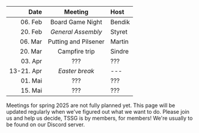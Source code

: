 <!--
|       Date |                       Meeting                       | Host             |
| ---------: | :-------------------------------------------------: | :--------------- |
|    25. Jan |                Boardgames and Bridge                | Bendik           |
|    01. Feb |                 *General Assembly*                  | Samund           |
|    08. Feb |              Skitrip to Estenstadhytta              | Gustav           |
|    22. Feb |                  Pubquiz and Pizza                  | Ingrid and Brage |
|    07. Mar |                  Kugler og kægler                   | Samund           |
|    21. Mar |         Waffles and Wailing (read: singing)         | Sindre           |
| 25-31. Apr |                   *Easter break*                    |                  |
|    04. Apr |                    Paint and Sip                    | Anna             |
|    18. Apr |                 Putting and Pilsner                 | Samund           |
|    02. Mai | Class struggle and Cozy-time (aka. BBQ in the park) | Bjørnar          |
-->

|    Date    |       Meeting        |  Host  |
| ---------: | :------------------: | :----- |
|    06. Feb |   Board Game Night   | Bendik |
|    20. Feb |  *General Assembly*  | Styret |
|    06. Mar | Putting and Pilsener | Martin |
|    20. Mar |    Campfire trip     | Sindre |
|    03. Apr |         ???          | ???    |
| 13-21. Apr |    *Easter break*    | ---    |
|    01. Mai |         ???          | ???    |
|    15. Mai |         ???          | ???    |

Meetings for spring 2025 are not fully planned yet.
This page will be updated regularly when we've figured out what we want to do.
Please join us and help us decide, TSSG is by members, for members!
We're usually to be found on our Discord server.